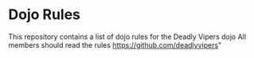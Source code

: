 Dojo Rules
==========

This repository contains a list of dojo rules for the Deadly Vipers dojo
All members should read the rules
https://github.com/deadlyvipers"

